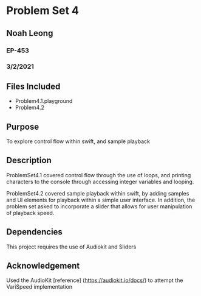 # Problem Set 4
## Noah Leong
### EP-453
### 3/2/2021
## Files Included
* Problem4.1.playground
* Problem4.2

## Purpose 
To explore control flow within swift, and sample playback 

## Description
ProblemSet4.1 covered control flow through the use of loops, and printing characters to the console through accessing integer variables and looping.

ProblemSet4.2 covered sample playback within swift, by adding samples and UI elements for playback within a simple user interface. In addition, the problem set asked to incorporate a slider that allows for user manipulation of playback speed.

## Dependencies 

This project requires the use of Audiokit and Sliders

## Acknowledgement
Used the AudioKit [reference] (https://audiokit.io/docs/) to attempt the VariSpeed implementation